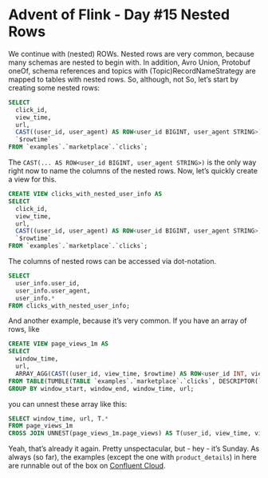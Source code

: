 # Advent of Flink - Day #15 Nested Rows

We continue with (nested) ROWs. Nested rows are very common, because many schemas are nested to begin with. In addition, Avro Union, Protobuf oneOf, schema references and topics with (Topic)RecordNameStrategy are mapped to tables with nested rows. So, although, not
So, let’s start by creating some nested rows:
```sql
SELECT 
  click_id, 
  view_time, 
  url, 
  CAST((user_id, user_agent) AS ROW<user_id BIGINT, user_agent STRING>) AS user_info,
  `$rowtime`
FROM `examples`.`marketplace`.`clicks`;
```
The `CAST(... AS ROW<user_id BIGINT, user_agent STRING>)` is the only way right now to name the columns of the nested rows. Now, let’s quickly create a view for this.
```sql
CREATE VIEW clicks_with_nested_user_info AS
SELECT 
  click_id, 
  view_time, 
  url, 
  CAST((user_id, user_agent) AS ROW<user_id BIGINT, user_agent STRING>) AS user_info,
  `$rowtime`
FROM `examples`.`marketplace`.`clicks`;
```
The columns of nested rows can be accessed via dot-notation.
```sql
SELECT 
  user_info.user_id, 
  user_info.user_agent,
  user_info.* 
FROM clicks_with_nested_user_info;
```
And another example, because it’s very common. If you have an array of rows, like
```sql
CREATE VIEW page_views_1m AS
SELECT 
  window_time, 
  url,
  ARRAY_AGG(CAST((user_id, view_time, $rowtime) AS ROW<user_id INT, view_time INT, viewed_at TIMESTAMP_LTZ(3)>)) AS page_views
FROM TABLE(TUMBLE(TABLE `examples`.`marketplace`.`clicks`, DESCRIPTOR(`$rowtime`), INTERVAL '1' MINUTE))
GROUP BY window_start, window_end, window_time, url;
```
you can unnest these array like this:
```sql
SELECT window_time, url, T.*
FROM page_views_1m
CROSS JOIN UNNEST(page_views_1m.page_views) AS T(user_id, view_time, viewed_at)
```
Yeah, that’s already it again. Pretty unspectacular, but - hey - it’s Sunday. As always (so far), the examples (except the one with `product_details`) in here are runnable out of the box on 
[Confluent Cloud](https://confluent.cloud).
